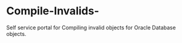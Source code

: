# Compile-Invalids-
Self service portal for Compiling  invalid objects for Oracle Database objects.
